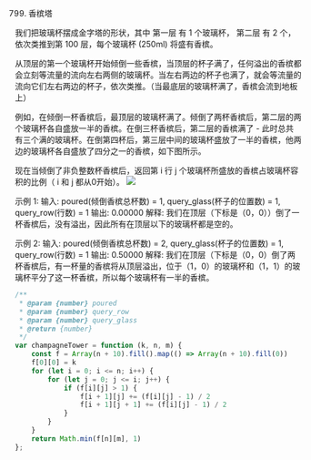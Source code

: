 799. 香槟塔

我们把玻璃杯摆成金字塔的形状，其中 第一层 有 1 个玻璃杯， 第二层 有 2 个，依次类推到第 100 层，每个玻璃杯 (250ml) 将盛有香槟。

从顶层的第一个玻璃杯开始倾倒一些香槟，当顶层的杯子满了，任何溢出的香槟都会立刻等流量的流向左右两侧的玻璃杯。当左右两边的杯子也满了，就会等流量的流向它们左右两边的杯子，依次类推。（当最底层的玻璃杯满了，香槟会流到地板上）

例如，在倾倒一杯香槟后，最顶层的玻璃杯满了。倾倒了两杯香槟后，第二层的两个玻璃杯各自盛放一半的香槟。在倒三杯香槟后，第二层的香槟满了 - 此时总共有三个满的玻璃杯。在倒第四杯后，第三层中间的玻璃杯盛放了一半的香槟，他两边的玻璃杯各自盛放了四分之一的香槟，如下图所示。



现在当倾倒了非负整数杯香槟后，返回第 i 行 j 个玻璃杯所盛放的香槟占玻璃杯容积的比例（ i 和 j 都从0开始）。
![](https://s3-lc-upload.s3.amazonaws.com/uploads/2018/03/09/tower.png)
 

示例 1:
输入: poured(倾倒香槟总杯数) = 1, query_glass(杯子的位置数) = 1, query_row(行数) = 1
输出: 0.00000
解释: 我们在顶层（下标是（0，0））倒了一杯香槟后，没有溢出，因此所有在顶层以下的玻璃杯都是空的。

示例 2:
输入: poured(倾倒香槟总杯数) = 2, query_glass(杯子的位置数) = 1, query_row(行数) = 1
输出: 0.50000
解释: 我们在顶层（下标是（0，0）倒了两杯香槟后，有一杯量的香槟将从顶层溢出，位于（1，0）的玻璃杯和（1，1）的玻璃杯平分了这一杯香槟，所以每个玻璃杯有一半的香槟。
```js
/**
 * @param {number} poured
 * @param {number} query_row
 * @param {number} query_glass
 * @return {number}
 */
var champagneTower = function (k, n, m) {
    const f = Array(n + 10).fill().map(() => Array(n + 10).fill(0))
    f[0][0] = k
    for (let i = 0; i <= n; i++) {
        for (let j = 0; j <= i; j++) {
            if (f[i][j] > 1) {
                f[i + 1][j] += (f[i][j] - 1) / 2
                f[i + 1][j + 1] += (f[i][j] - 1) / 2
            }
        }
    }
    return Math.min(f[n][m], 1)
};